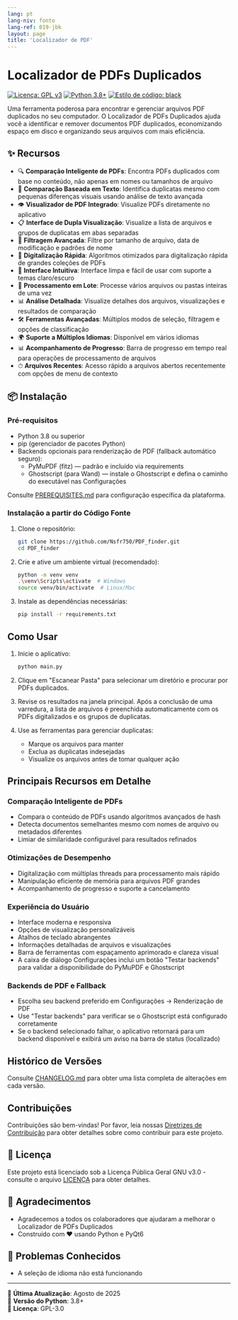 ```yaml
---
lang: pt
lang-niv: fonto
lang-ref: 019-jbk
layout: page
title: 'Localizador de PDF'
---
```


# Localizador de PDFs Duplicados

[![Licença: GPL v3](https://img.shields.io/badge/License-GPLv3-blue.svg)](https://www.gnu.org/licenses/gpl-3.0)
[![Python 3.8+](https://img.shields.io/badge/python-3.8+-blue.svg)](https://www.python.org/downloads/)
[![Estilo de código: black](https://img.shields.io/badge/code%20style-black-000000.svg)](https://github.com/psf/black)

Uma ferramenta poderosa para encontrar e gerenciar arquivos PDF duplicados no seu computador. O Localizador de PDFs Duplicados ajuda você a identificar e remover documentos PDF duplicados, economizando espaço em disco e organizando seus arquivos com mais eficiência.

## ✨ Recursos

- 🔍 **Comparação Inteligente de PDFs**: Encontra PDFs duplicados com base no conteúdo, não apenas em nomes ou tamanhos de arquivo
- 📝 **Comparação Baseada em Texto**: Identifica duplicatas mesmo com pequenas diferenças visuais usando análise de texto avançada
- 👁 **Visualizador de PDF Integrado**: Visualize PDFs diretamente no aplicativo
- 📋 **Interface de Dupla Visualização**: Visualize a lista de arquivos e grupos de duplicatas em abas separadas
- 🎯 **Filtragem Avançada**: Filtre por tamanho de arquivo, data de modificação e padrões de nome
- 🚀 **Digitalização Rápida**: Algoritmos otimizados para digitalização rápida de grandes coleções de PDFs
- 🎨 **Interface Intuitiva**: Interface limpa e fácil de usar com suporte a temas claro/escuro
- 🔄 **Processamento em Lote**: Processe vários arquivos ou pastas inteiras de uma vez
- 📊 **Análise Detalhada**: Visualize detalhes dos arquivos, visualizações e resultados de comparação
- 🛠 **Ferramentas Avançadas**: Múltiplos modos de seleção, filtragem e opções de classificação
- 🌍 **Suporte a Múltiplos Idiomas**: Disponível em vários idiomas
- 📊 **Acompanhamento de Progresso**: Barra de progresso em tempo real para operações de processamento de arquivos
- ⏱ **Arquivos Recentes**: Acesso rápido a arquivos abertos recentemente com opções de menu de contexto

## 📦 Instalação

### Pré-requisitos

- Python 3.8 ou superior
- pip (gerenciador de pacotes Python)
- Backends opcionais para renderização de PDF (fallback automático seguro):
  - PyMuPDF (fitz) — padrão e incluído via requirements
  - Ghostscript (para Wand) — instale o Ghostscript e defina o caminho do executável nas Configurações

Consulte [PREREQUISITES.md](PREREQUISITES.md) para configuração específica da plataforma.

### Instalação a partir do Código Fonte

1. Clone o repositório:

   ```bash
   git clone https://github.com/Nsfr750/PDF_finder.git
   cd PDF_finder
   ```

2. Crie e ative um ambiente virtual (recomendado):

   ```bash
   python -m venv venv
   .\venv\Scripts\activate  # Windows
   source venv/bin/activate  # Linux/Mac
   ```

3. Instale as dependências necessárias:

   ```bash
   pip install -r requirements.txt
   ```

## Como Usar

1. Inicie o aplicativo:

   ```bash
   python main.py
   ```

2. Clique em "Escanear Pasta" para selecionar um diretório e procurar por PDFs duplicados.

3. Revise os resultados na janela principal. Após a conclusão de uma varredura, a lista de arquivos é preenchida automaticamente com os PDFs digitalizados e os grupos de duplicatas.

4. Use as ferramentas para gerenciar duplicatas:
   - Marque os arquivos para manter
   - Exclua as duplicatas indesejadas
   - Visualize os arquivos antes de tomar qualquer ação

## Principais Recursos em Detalhe

### Comparação Inteligente de PDFs

- Compara o conteúdo de PDFs usando algoritmos avançados de hash
- Detecta documentos semelhantes mesmo com nomes de arquivo ou metadados diferentes
- Limiar de similaridade configurável para resultados refinados

### Otimizações de Desempenho

- Digitalização com múltiplas threads para processamento mais rápido
- Manipulação eficiente de memória para arquivos PDF grandes
- Acompanhamento de progresso e suporte a cancelamento

### Experiência do Usuário

- Interface moderna e responsiva
- Opções de visualização personalizáveis
- Atalhos de teclado abrangentes
- Informações detalhadas de arquivos e visualizações
- Barra de ferramentas com espaçamento aprimorado e clareza visual
- A caixa de diálogo Configurações inclui um botão "Testar backends" para validar a disponibilidade do PyMuPDF e Ghostscript

### Backends de PDF e Fallback

- Escolha seu backend preferido em Configurações → Renderização de PDF
- Use "Testar backends" para verificar se o Ghostscript está configurado corretamente
- Se o backend selecionado falhar, o aplicativo retornará para um backend disponível e exibirá um aviso na barra de status (localizado)

## Histórico de Versões

Consulte [CHANGELOG.md](CHANGELOG.md) para obter uma lista completa de alterações em cada versão.

## Contribuições

Contribuições são bem-vindas! Por favor, leia nossas [Diretrizes de Contribuição](CONTRIBUTING.md) para obter detalhes sobre como contribuir para este projeto.

## 📄 Licença

Este projeto está licenciado sob a Licença Pública Geral GNU v3.0 - consulte o arquivo [LICENÇA](LICENÇA) para obter detalhes.

## 🙏 Agradecimentos

- Agradecemos a todos os colaboradores que ajudaram a melhorar o Localizador de PDFs Duplicados
- Construído com ❤️ usando Python e PyQt6

## 🐞 Problemas Conhecidos

- A seleção de idioma não está funcionando

---

📅 **Última Atualização**: Agosto de 2025  
🐍 **Versão do Python**: 3.8+  
📜 **Licença**: GPL-3.0
